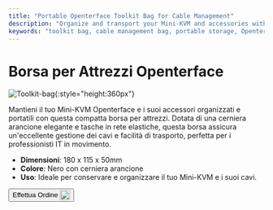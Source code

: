 ```yaml
---
title: "Portable Openterface Toolkit Bag for Cable Management"
description: "Organize and transport your Mini-KVM and accessories with ease using our portable toolkit bag, featuring excellent cable management."
keywords: "toolkit bag, cable management bag, portable storage, Openterface bag"
---
```


# Borsa per Attrezzi Openterface

![Toolkit-bag](https://assets.openterface.com/images/product/part/OP-06-BAG-TOOLKIT.jpg){:style="height:360px"}

Mantieni il tuo Mini-KVM Openterface e i suoi accessori organizzati e portatili con questa compatta borsa per attrezzi. Dotata di una cerniera arancione elegante e tasche in rete elastiche, questa borsa assicura un'eccellente gestione dei cavi e facilità di trasporto, perfetta per i professionisti IT in movimento.

- **Dimensioni**: 180 x 115 x 50mm
- **Colore**: Nero con cerniera arancione
- **Uso**: Ideale per conservare e organizzare il tuo Mini-KVM e i suoi cavi.

<button class="md-button" onclick="window.location.href='https://shop.techxartisan.com/products/openterface-toolkit-bag'"> Effettua Ordine <img src="/images/trademark/txa.svg" alt="TxA Shop" style="vertical-align: middle; height: 20px;"></button>